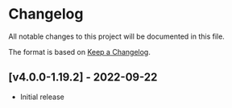 # Changelog
All notable changes to this project will be documented in this file.

The format is based on [Keep a Changelog].

## [v4.0.0-1.19.2] - 2022-09-22
- Initial release

[Keep a Changelog]: https://keepachangelog.com/en/1.0.0/
